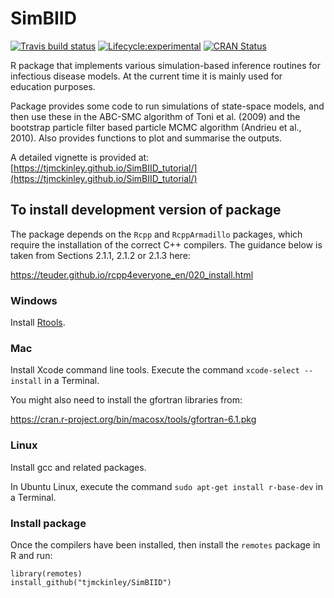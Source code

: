# SimBIID

<!-- badges: start -->
[![Travis build status](https://travis-ci.org/tjmckinley/SimBIID.svg?branch=master)](https://travis-ci.org/tjmckinley/SimBIID)
[![Lifecycle:experimental](https://img.shields.io/badge/lifecycle-experimental-blue.svg)](https://www.tidyverse.org/lifecycle/#experimental)
[![CRAN Status](https://www.r-pkg.org/badges/version/SimBIID)](https://cran.r-project.org/package=SimBIID)
<!-- badges: end -->

R package that implements various simulation-based inference routines for infectious disease models. At the current time it is mainly used for education purposes.

Package provides some code to run simulations of state-space models, and then use these in the ABC-SMC algorithm of Toni et al. (2009) and the bootstrap particle filter based particle MCMC algorithm (Andrieu et al., 2010). Also provides functions to plot and summarise the outputs.

A detailed vignette is provided at: [https://tjmckinley.github.io/SimBIID_tutorial/](https://tjmckinley.github.io/SimBIID_tutorial/)

## To install development version of package

The package depends on the `Rcpp` and `RcppArmadillo` packages, which require the installation of the correct C++ compilers. The guidance below is taken from Sections 2.1.1, 2.1.2 or 2.1.3 here:

https://teuder.github.io/rcpp4everyone_en/020_install.html

### Windows

Install [Rtools](https://cran.r-project.org/bin/windows/Rtools/index.html).

### Mac

Install Xcode command line tools. Execute the command `xcode-select --install` in a Terminal.

You might also need to install the gfortran libraries from:

https://cran.r-project.org/bin/macosx/tools/gfortran-6.1.pkg

### Linux

Install gcc and related packages.

In Ubuntu Linux, execute the command `sudo apt-get install r-base-dev` in a Terminal.

### Install package

Once the compilers have been installed, then install the `remotes` package in R and run:

```
library(remotes)
install_github("tjmckinley/SimBIID")
```

